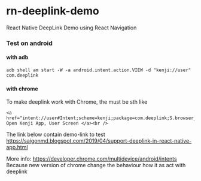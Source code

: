 # rn-deeplink-demo
React Native DeepLink Demo using React Navigation

### Test on android
#### with adb
```
adb shell am start -W -a android.intent.action.VIEW -d "kenji://user" com.deeplink
```

#### with chrome
To make deeplink work with Chrome, the <a> must be sth like
```
<a href="intent://user#Intent;scheme=kenji;package=com.deeplink;S.browser_fallback_url=http%3A%2F%2Fwww.google.com;end"> Open Kenji App, User Screen </a><br />
```

The link below contain demo-link to test
https://saigonmd.blogspot.com/2019/04/support-deeplink-in-react-native-app.html

More info: https://developer.chrome.com/multidevice/android/intents
Because new version of chrome change the behaviour how it as act with deeplink


